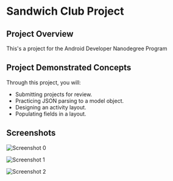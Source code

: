 # Sandwich Club Project

## Project Overview
This's a project for the Android Developer Nanodegree Program

## Project Demonstrated Concepts
Through this project, you will:
- Submitting projects for review.
- Practicing JSON parsing to a model object.
- Designing an activity layout.
- Populating fields in a layout.

## Screenshots

![Screenshot 0](http://oi63.tinypic.com/30uzlzr.jpg)

![Screenshot 1](https://www.photobox.co.uk/my/photo/full?photo_id=500584779381)

![Screenshot 2](http://oi68.tinypic.com/awtbvl.jpg)

